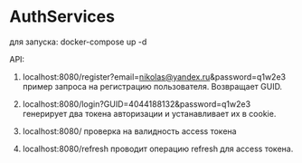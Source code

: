 # AuthServices
для запуска: docker-compose up -d

API:

1. localhost:8080/register?email=nikolas@yandex.ru&password=q1w2e3 пример запроса на регистрацию пользователя. Возвращает GUID.

2. localhost:8080/login?GUID=4044188132&password=q1w2e3 генерирует два токена авторизации и устанавливает их в cookie.

3. localhost:8080/ проверка на валидность access токена

4. localhost:8080/refresh проводит операцию refresh для access токена.
